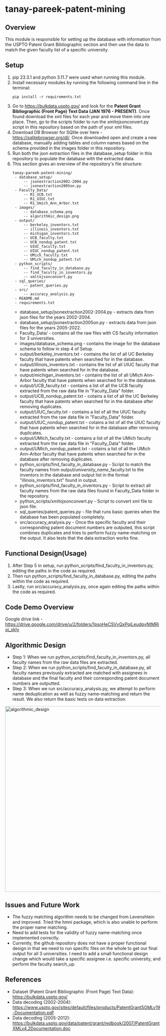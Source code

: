 # tanay-pareek-patent-mining

## Overview

This module is responsible for setting up the database with information from the USPTO Patent Grant Bibliographic section and then use the data to match the given faculty list of a specific university.

## Setup

1. pip 23.3.1 and python 3.11.7 were used when running this module.
2. Install necessary modules by running the following command line in the terminal:
   ```
   pip install -r requirements.txt
   ```
3. Go to https://bulkdata.uspto.gov/ and look for the **Patent Grant Bibliographic (Front Page) Text Data (JAN 1976 - PRESENT)**. Once found download the xml files for each year and move them into one place. Then, go to the scripts folder to run the xmltojsonconvert.py script in this repository based on the path of your xml files.
4. Download DB Browser for SQlite over here - https://sqlitebrowser.org/dl/. Once downloaded open and create a new database, manually adding tables and column names based on the schema provided in the images folder in this repository.
5. Run both the json extraction files in the database_setup folder in this repository to populate the database with the extracted data.
6. This section gives an overview of the repository's file structure:
   ```
   tanay-pareek-patent-mining/
    - database_setup/
        -- jsonextraction2002-2004.py
        -- jsonextraction2005on.py
    - Faculty_Data/
        -- R1_UCB.txt
        -- R1_UIUC.txt
        -- R1_Umich_Ann_Arbor.txt
    - images/
        -- database_schema.png
        -- algorithmic_design.png
    - output/
        -- berkeley_inventors.txt
        -- illinois_inventors.txt
        -- michigan_inventors.txt
        -- UCB_faculty.txt
        -- UCB_nondup_patent.txt
        -- UIUC_faculty.txt
        -- UIUC_nondup_patent.txt
        -- UMich_faculty.txt
        -- UMich_nondup_patent.txt
    - python_scripts/
        -- find_faculty_in_database.py
        -- find_faculty_in_inventors.py
        -- xmltojsonconvert.py
    - sql_queries/
        -- patent_queries.py
    - src/
        -- accuracy_analysis.py
    - README.md
    - requirements.txt
   ```
   * database_setup/jsonextraction2002-2004.py - extracts data from json files for the years 2002-2004.
   * database_setup/jsonextraction2005on.py - extracts data from json files for the years 2005-2022.
   * Faculty_Data/ - contains all the raw files with CS faculty information for 3 universities.
   * images/database_schema.png - contains the image for the database schema to follow in step 4 of Setup.
   * output/berkeley_inventors.txt - contains the list of all UC Berkeley faculty that have patents when searched for in the database.
   * output/illinois_inventors.txt - contains the list of all UIUC faculty that have patents when searched for in the database.
   * output/michigan_inventors.txt - contains the list of all UMich Ann-Arbor faculty that have patents when searched for in the database.
   * output/UCB_faculty.txt - contains a list of all the UCB faculty extracted from the raw data file in "Faculty_Data" folder. 
   * output/UCB_nondup_patent.txt - cotains a list of all the UC Berkeley faculty that have patents when searched for in the database after removing duplicates.
   * output/UIUC_faculty.txt - contains a list of all the UIUC faculty extracted from the raw data file in "Faculty_Data" folder. 
   * output/UIUC_nondup_patent.txt - cotains a list of all the UIUC faculty that have patents when searched for in the database after removing duplicates.
   * output/UMich_faculty.txt - contains a list of all the UMich faculty extracted from the raw data file in "Faculty_Data" folder. 
   * output/UMich_nondup_patent.txt - cotains a list of all the UMich Ann-Arbor faculty that have patents when searched for in the database after removing duplicates.
   * python_scripts/find_faculty_in_database.py - Script to match the faculty names from output/*university_name*_faculty.txt to the inventors in the database and output list in the format "illinois_inventors.txt" found in output.
   * python_scripts/find_faculty_in_inventors.py - Script to extract all faculty names from the raw data files found in Faculty_Data folder in the repository.
   * python_scripts/xmltojsonconvert.py - Script to convert xml file to json file.
   * sql_queries/patent_queries.py - file that runs basic queries when the database has been populated completely.
   * src/accuracy_analysis.py - Once the specific faculty and their corresponding patent document numbers are outputed, this script combines duplicates and tries to perform fuzzy name-matching on the output. It also tests that the data extraction works fine.
  
## Functional Design(Usage)
1. After Step 5 in setup, run python_scripts/find_faculty_in_inventors.py, editing the paths in the code as required.
2. Then run python_scripts/find_faculty_in_database.py, editing the paths within the code as required.
3. Lastly, run src/accuracy_analysis.py, once again editing the paths within the code as required.

## Code Demo Overview
Google drive link - https://drive.google.com/drive/u/2/folders/1psoHeCSVvQxPqiLeudqyNtMRioi_xkIy

## Algorithmic Design
* Step 1: When we run python_scripts/find_faculty_in_inventors.py, all faculty names from the raw data files are extracted.
* Step 2: When we run python_scripts/find_faculty_in_database.py, all faculty names previously extracted are matched with assignees in database and the final faculty and their corresponding patent document numbers are outputted.
* Step 3: When we run src/accuracy_analysis.py, we attempt to perform name deduplication as well as fuzzy name-matching and return the result. We also return the basic tests on data extraction.

<img width="601" alt="algorithmic_design" src="https://github.com/Forward-UIUC-2023F/tanay-pareek-patent-mining/assets/68942780/bf33aa7f-3cc7-4b1e-b5c8-a628f133512f">

## Issues and Future Work

* The fuzzy matching algorithm needs to be changed from Levenshtein and improved. Tried the hmni package, which is also unable to perform the proper name matching.
* Need to add tests for the validity of fuzzy name-matching once implemented correctly.
* Currently, the github repository does not have a proper functional design in that we need to run specific files on the whole to get our final output for all 3 universities. I need to add a small functional design change which would take a specific assignee i.e. specific university, and perform the faculty search_up.

## References

* Dataset (Patent Grant Bibliographic (Front Page) Text Data): https://bulkdata.uspto.gov/
* Data decoding (2002-2004): https://www.uspto.gov/sites/default/files/products/PatentGrantSGMLv19-Documentation.pdf
* Data decoding (2005-2012): https://bulkdata.uspto.gov/data/patent/grant/redbook/2007/PatentGrantXMLv4.2Documentation.doc


